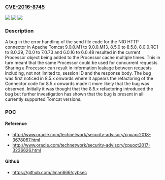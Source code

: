 ### [CVE-2016-8745](https://cve.mitre.org/cgi-bin/cvename.cgi?name=CVE-2016-8745)
![](https://img.shields.io/static/v1?label=Product&message=Apache%20Tomcat&color=blue)
![](https://img.shields.io/static/v1?label=Version&message=n%2Fa&color=blue)
![](https://img.shields.io/static/v1?label=Vulnerability&message=Information%20Disclosure&color=brighgreen)

### Description

A bug in the error handling of the send file code for the NIO HTTP connector in Apache Tomcat 9.0.0.M1 to 9.0.0.M13, 8.5.0 to 8.5.8, 8.0.0.RC1 to 8.0.39, 7.0.0 to 7.0.73 and 6.0.16 to 6.0.48 resulted in the current Processor object being added to the Processor cache multiple times. This in turn meant that the same Processor could be used for concurrent requests. Sharing a Processor can result in information leakage between requests including, not not limited to, session ID and the response body. The bug was first noticed in 8.5.x onwards where it appears the refactoring of the Connector code for 8.5.x onwards made it more likely that the bug was observed. Initially it was thought that the 8.5.x refactoring introduced the bug but further investigation has shown that the bug is present in all currently supported Tomcat versions.

### POC

#### Reference
- http://www.oracle.com/technetwork/security-advisory/cpuapr2018-3678067.html
- http://www.oracle.com/technetwork/security-advisory/cpuoct2017-3236626.html

#### Github
- https://github.com/ilmari666/cybsec

